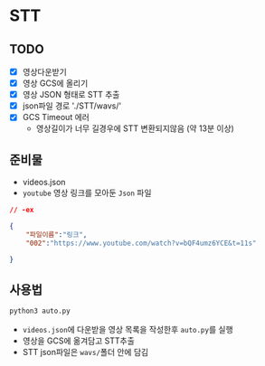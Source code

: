 # STT

## TODO

- [x] 영상다운받기
- [x] 영상 GCS에 올리기
- [x] 영상 JSON 형태로 STT 추출
- [x] json파일 경로 './STT/wavs/'
- [x] GCS Timeout 에러
	- 영상길이가 너무 길경우에 STT 변환되지않음 (약 13분 이상)


## 준비물
- videos.json
- `youtube` 영상 링크를 모아둔 `Json` 파일

```json
// -ex

{
	"파일이름":"링크",
	"002":"https://www.youtube.com/watch?v=bQF4umz6YCE&t=11s"

}
```

## 사용법

```py
python3 auto.py

```

- ```videos.json```에 다운받을 영상 목록을 작성한후 ```auto.py```를 실행
- 영상을 GCS에 옮겨담고 STT추출
- STT json파일은 ```wavs/```폴더 안에 담김
